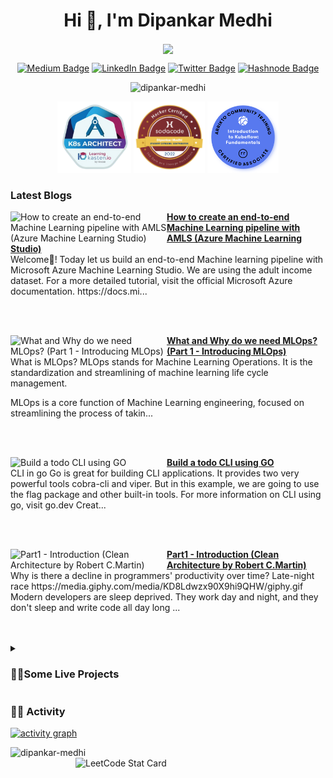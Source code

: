 <h1 align="center">Hi 👋, I'm Dipankar Medhi</h1>

<!--
<h3 align="center">A Software Developer from India, <br> experienced with Machine Learning.</h3>
-->

<p align = "center">
<img align = "center" src="https://readme-typing-svg.herokuapp.com?font=montserrat&color=8F1AF7&center=true&lines=MLOps;Machine+Learning;Kubernetes;Cloud+Native;Golang;Python">
</p>

<p align = "center"><a href="https://medium.com/@dipankarmedhi11"><img src="https://img.shields.io/badge/-@dipankarmedhi11-14c767?style=flat-square&amp;labelColor=14c767&amp;logo=Medium&amp;link=https://medium.com/@dipankarmedhi11" alt="Medium Badge"></a> <a href="https://www.linkedin.com/in/dipankarmedhi/"><img src="https://img.shields.io/badge/-@dipankarmedhi-0077B5?style=flat-square&amp;labelColor=0077B5&amp;logo=LinkedIn&amp;link=https://www.linkedin.com/in/dipankarmedhi/" alt="LinkedIn Badge"></a> <a href="https://twitter.com/dipankarmedh1/"><img src="https://img.shields.io/badge/-@dipankarmedh1-0077B5?style=flat-square&amp;labelColor=0077B5&amp;logo=Twitter&amp;link=https://twitter.com/dipankarmedh1/" alt="Twitter Badge"></a> <a href="https://dipankarmedhi.hashnode.dev/"><img src="https://img.shields.io/badge/dipankarmedhi-2962FF?style=flat-square&logo=hashnode&logoColor=white;link=https://dipankarmedhi.hashnode.dev/" alt="Hashnode Badge"></a></p>

<p align="center"> <img src="https://komarev.com/ghpvc/?username=dipankar-medhi&label=Profile%20views&color=0e75b6&style=flat" alt="dipankar-medhi" /> </p>


<p align = "center">
<img width="118" src = "https://github.com/Dipankar-Medhi/Dipankar-Medhi/blob/main/images/K8-architech.png" alt="K8 architect">
<img width="114" src = "https://github.com/Dipankar-Medhi/Dipankar-Medhi/blob/main/images/sodacode-badge.png" alt="SODACODE badge">
<img width="114" src = "https://github.com/Dipankar-Medhi/Dipankar-Medhi/blob/main/images/Blue-round.png" alt="Kubeflow">
</p>

### Latest Blogs

<!-- HASHNODE_BLOG:START -->
<p align="left">
<a href="https://dipankarmedhi.hashnode.dev/end-to-end-machine-learning-pipeline-with-amls-cl2odas1u0955g9nv7um7bwop" title="How to create an end-to-end Machine Learning pipeline with AMLS (Azure Machine Learning Studio)"><img src="https://cdn.hashnode.com/res/hashnode/image/upload/v1651474278037/JYbdpywOd.png" alt="How to create an end-to-end Machine Learning pipeline with AMLS (Azure Machine Learning Studio)" width="250px" align="left" /></a>
<a href="https://dipankarmedhi.hashnode.dev/end-to-end-machine-learning-pipeline-with-amls-cl2odas1u0955g9nv7um7bwop" title="How to create an end-to-end Machine Learning pipeline with AMLS (Azure Machine Learning Studio)"><strong>How to create an end-to-end Machine Learning pipeline with AMLS (Azure Machine Learning Studio)</strong></a>
<br/> Welcome👋!
Today let us build an end-to-end Machine learning pipeline with Microsoft Azure Machine Learning Studio.
We are using the adult income dataset.
For a more detailed tutorial, visit the official Microsoft Azure documentation.
https://docs.mi... </p> <br/> <br/>
<p align="left">
<a href="https://dipankarmedhi.hashnode.dev/what-and-why-do-we-need-mlops-part-1-introducing-mlops-cl207yk7s048xy6nv9bb46wcr" title="What and Why do we need MLOps? 
(Part 1 - Introducing MLOps)"><img src="https://cdn.hashnode.com/res/hashnode/image/upload/v1650014221223/YpaLZOCm6.png" alt="What and Why do we need MLOps? 
(Part 1 - Introducing MLOps)" width="250px" align="left" /></a>
<a href="https://dipankarmedhi.hashnode.dev/what-and-why-do-we-need-mlops-part-1-introducing-mlops-cl207yk7s048xy6nv9bb46wcr" title="What and Why do we need MLOps? 
(Part 1 - Introducing MLOps)"><strong>What and Why do we need MLOps? 
(Part 1 - Introducing MLOps)</strong></a>
<br/> What is MLOps?
MLOps stands for Machine Learning Operations. It is the standardization and streamlining of machine learning life cycle management.

MLOps is a core function of Machine Learning engineering, focused on streamlining the process of takin... </p> <br/> <br/>
<p align="left">
<a href="https://dipankarmedhi.hashnode.dev/build-a-todo-cli-using-go-cl1yuu1f700gly6nveger5wff" title="Build a todo CLI using GO"><img src="https://cdn.hashnode.com/res/hashnode/image/upload/v1649931695589/OCpdhZGWn.png" alt="Build a todo CLI using GO" width="250px" align="left" /></a>
<a href="https://dipankarmedhi.hashnode.dev/build-a-todo-cli-using-go-cl1yuu1f700gly6nveger5wff" title="Build a todo CLI using GO"><strong>Build a todo CLI using GO</strong></a>
<br/> CLI in go
Go is great for building CLI applications. It provides two very powerful tools cobra-cli and viper. But in this example, we are going to use the flag package and other built-in tools.
For more information on CLI using go, visit go.dev
Creat... </p> <br/> <br/>
<p align="left">
<a href="https://dipankarmedhi.hashnode.dev/part1-introduction-clean-architecture-by-robert-cmartin-cl1klx3wy0dafkbnvefdcdcvo" title="Part1 - Introduction (Clean Architecture by Robert C.Martin)"><img src="https://cdn.hashnode.com/res/hashnode/image/upload/v1649070162600/ItTZNLAXA.png" alt="Part1 - Introduction (Clean Architecture by Robert C.Martin)" width="250px" align="left" /></a>
<a href="https://dipankarmedhi.hashnode.dev/part1-introduction-clean-architecture-by-robert-cmartin-cl1klx3wy0dafkbnvefdcdcvo" title="Part1 - Introduction (Clean Architecture by Robert C.Martin)"><strong>Part1 - Introduction (Clean Architecture by Robert C.Martin)</strong></a>
<br/> Why is there a decline in programmers' productivity over time?
Late-night race
https://media.giphy.com/media/KD8Ldwzx90X9hi9QHW/giphy.gif
Modern developers are sleep deprived. They work day and night, and they don't sleep and write code all day long ... </p> <br/> <br/>
<!-- HASHNODE_BLOG:END -->

<!--
<h3 align="left">Languages and Tools:</h3>
<p align="left"> <a href="https://www.gnu.org/software/bash/" target="_blank" rel="noreferrer"> <img src="https://www.vectorlogo.zone/logos/gnu_bash/gnu_bash-icon.svg" alt="bash" width="40" height="40"/> </a> <a href="https://www.w3schools.com/css/" target="_blank" rel="noreferrer"> <img src="https://raw.githubusercontent.com/devicons/devicon/master/icons/css3/css3-original-wordmark.svg" alt="css3" width="40" height="40"/> </a> <a href="https://www.docker.com/" target="_blank" rel="noreferrer"> <img src="https://raw.githubusercontent.com/devicons/devicon/master/icons/docker/docker-original-wordmark.svg" alt="docker" width="40" height="40"/> </a> <a href="https://flask.palletsprojects.com/" target="_blank" rel="noreferrer"> <img src="https://www.vectorlogo.zone/logos/pocoo_flask/pocoo_flask-icon.svg" alt="flask" width="40" height="40"/> </a> <a href="https://www.gatsbyjs.com/" target="_blank" rel="noreferrer"> <img src="https://www.vectorlogo.zone/logos/gatsbyjs/gatsbyjs-icon.svg" alt="gatsby" width="40" height="40"/> </a> <a href="https://git-scm.com/" target="_blank" rel="noreferrer"> <img src="https://www.vectorlogo.zone/logos/git-scm/git-scm-icon.svg" alt="git" width="40" height="40"/> </a> <a href="https://golang.org" target="_blank" rel="noreferrer"> <img src="https://raw.githubusercontent.com/devicons/devicon/master/icons/go/go-original.svg" alt="go" width="40" height="40"/> </a> <a href="https://heroku.com" target="_blank" rel="noreferrer"> <img src="https://www.vectorlogo.zone/logos/heroku/heroku-icon.svg" alt="heroku" width="40" height="40"/> </a> <a href="https://www.w3.org/html/" target="_blank" rel="noreferrer"> <img src="https://raw.githubusercontent.com/devicons/devicon/master/icons/html5/html5-original-wordmark.svg" alt="html5" width="40" height="40"/> </a> <a href="https://developer.mozilla.org/en-US/docs/Web/JavaScript" target="_blank" rel="noreferrer"> <img src="https://raw.githubusercontent.com/devicons/devicon/master/icons/javascript/javascript-original.svg" alt="javascript" width="40" height="40"/> </a> <a href="https://www.linux.org/" target="_blank" rel="noreferrer"> <img src="https://raw.githubusercontent.com/devicons/devicon/master/icons/linux/linux-original.svg" alt="linux" width="40" height="40"/> </a> <a href="https://www.mongodb.com/" target="_blank" rel="noreferrer"> <img src="https://raw.githubusercontent.com/devicons/devicon/master/icons/mongodb/mongodb-original-wordmark.svg" alt="mongodb" width="40" height="40"/> </a> <a href="https://nextjs.org/" target="_blank" rel="noreferrer"> <img src="https://cdn.worldvectorlogo.com/logos/nextjs-2.svg" alt="nextjs" width="40" height="40"/> </a> <a href="https://nodejs.org" target="_blank" rel="noreferrer"> <img src="https://raw.githubusercontent.com/devicons/devicon/master/icons/nodejs/nodejs-original-wordmark.svg" alt="nodejs" width="40" height="40"/> </a> <a href="https://opencv.org/" target="_blank" rel="noreferrer"> <img src="https://www.vectorlogo.zone/logos/opencv/opencv-icon.svg" alt="opencv" width="40" height="40"/> </a> <a href="https://pandas.pydata.org/" target="_blank" rel="noreferrer"> <img src="https://raw.githubusercontent.com/devicons/devicon/2ae2a900d2f041da66e950e4d48052658d850630/icons/pandas/pandas-original.svg" alt="pandas" width="40" height="40"/> </a> <a href="https://www.postgresql.org" target="_blank" rel="noreferrer"> <img src="https://raw.githubusercontent.com/devicons/devicon/master/icons/postgresql/postgresql-original-wordmark.svg" alt="postgresql" width="40" height="40"/> </a> <a href="https://postman.com" target="_blank" rel="noreferrer"> <img src="https://www.vectorlogo.zone/logos/getpostman/getpostman-icon.svg" alt="postman" width="40" height="40"/> </a> <a href="https://www.python.org" target="_blank" rel="noreferrer"> <img src="https://raw.githubusercontent.com/devicons/devicon/master/icons/python/python-original.svg" alt="python" width="40" height="40"/> </a> <a href="https://pytorch.org/" target="_blank" rel="noreferrer"> <img src="https://www.vectorlogo.zone/logos/pytorch/pytorch-icon.svg" alt="pytorch" width="40" height="40"/> </a> <a href="https://reactjs.org/" target="_blank" rel="noreferrer"> <img src="https://raw.githubusercontent.com/devicons/devicon/master/icons/react/react-original-wordmark.svg" alt="react" width="40" height="40"/> </a> <a href="https://scikit-learn.org/" target="_blank" rel="noreferrer"> <img src="https://upload.wikimedia.org/wikipedia/commons/0/05/Scikit_learn_logo_small.svg" alt="scikit_learn" width="40" height="40"/> </a> <a href="https://seaborn.pydata.org/" target="_blank" rel="noreferrer"> <img src="https://seaborn.pydata.org/_images/logo-mark-lightbg.svg" alt="seaborn" width="40" height="40"/> </a> <a href="https://tailwindcss.com/" target="_blank" rel="noreferrer"> <img src="https://www.vectorlogo.zone/logos/tailwindcss/tailwindcss-icon.svg" alt="tailwind" width="40" height="40"/> </a> <a href="https://www.tensorflow.org" target="_blank" rel="noreferrer"> <img src="https://www.vectorlogo.zone/logos/tensorflow/tensorflow-icon.svg" alt="tensorflow" width="40" height="40"/> </a> </p>

-->

<details>
  <summary><h3>👨‍🔧Some Live Projects</h3></summary>
<br>
  <li><a href = "https://themlengineernotebook.live/">The ML Engineer Notebook</a></li>
  <li><a href = "https://diabetes-web-app.vercel.app/">Diabetes Predictor</a></li>
  <li><a href = "https://coachplus.vercel.app/">CoachPlus</a></li>
  <li><a href = "https://tech-news-app.vercel.app/feed/1 ">Tech News</a></li>


</details>
<!--
<details>
  <summary><h3>📚 Personal fav Books</h3></summary>
  <br>
   <img height="200" src = "https://external-content.duckduckgo.com/iu/?u=https%3A%2F%2Fcovers.oreillystatic.com%2Fimages%2F0636920142874%2Frc_lrg.jpg&f=1&nofb=1" >
</details>
-->

### 🏃‍♂️ Activity

[![activity graph](https://activity-graph.herokuapp.com/graph?username=Dipankar-Medhi&custom_title=Dipankar's%20activity%20graph&theme=react-dark&hide_border=true)](https://github.com/ashutosh00710/github-readme-activity-graph)

<div>
<p>&nbsp;<img align='left' width = "400" src="https://github-readme-stats.vercel.app/api?username=dipankar-medhi&show_icons=true&locale=en&theme=radical" alt="dipankar-medhi" />
<img align='right' alt="LeetCode Stat Card" src="https://leetcode.card.workers.dev/dipankarmedhi11?theme=dark&font=baloo" width="400"/>
  </p>
</div>


